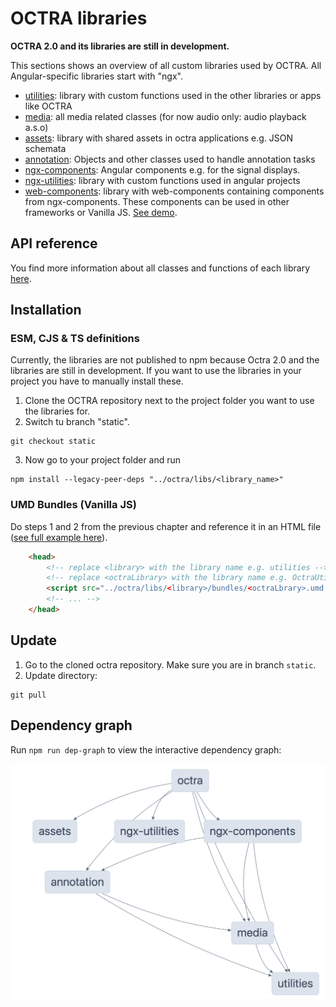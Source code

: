 # OCTRA libraries

**OCTRA 2.0 and its libraries are still in development.**

This sections shows an overview of all custom libraries used by OCTRA. All Angular-specific libraries start with "ngx".


- [utilities](./utilities/src/): library with custom functions used in the
  other libraries or apps like OCTRA
- [media](./media/src/): all media related classes (for now audio only: audio
  playback a.s.o)
- [assets](./assets/src/): library with shared assets in octra applications
  e.g. JSON schemata
- [annotation](./annotation/src/): Objects and other classes used to handle
  annotation tasks
- [ngx-components](./ngx-components/): Angular components e.g. for the
  signal displays.
- [ngx-utilities](./ngx-utilities/): library with custom functions used in
  angular projects
- [web-components](../apps/web-components/src/): library with web-components containing components from ngx-components. These components can be used in other frameworks or Vanilla JS. [See demo](../apps/web-components-demo/).

## API reference

You find more information about all classes and functions of each library [here](https://ips-lmu.github.io/octra).

## Installation

### ESM, CJS & TS definitions
Currently, the libraries are not published to npm because Octra 2.0 and the libraries are still in development. If you
want to use the libraries in your project you have to manually install these.

1. Clone the OCTRA repository next to the project folder you want to use the libraries for.
2. Switch tu branch "static".

```shell
git checkout static
```

3. Now go to your project folder and run

```shell
npm install --legacy-peer-deps "../octra/libs/<library_name>"
```

### UMD Bundles (Vanilla JS)

Do steps 1 and 2 from the previous chapter and reference it in an HTML file ([see full example here](../apps/web-components-demo/index.html)).

````html
    <head>
        <!-- replace <library> with the library name e.g. utilities -->
        <!-- replace <octraLibrary> with the library name e.g. OctraUtilities -->
        <script src="../octra/libs/<library>/bundles/<octraLbrary>.umd.js"></script>
        <!-- ... -->
    </head>
````

## Update

1. Go to the cloned octra repository. Make sure you are in branch `static`.
2. Update directory:

```shell
git pull
```

## Dependency graph

Run `npm run dep-graph` to view the interactive dependency graph:

![octra_dependency_graph.png](../images/octra_dependency_graph.png)
